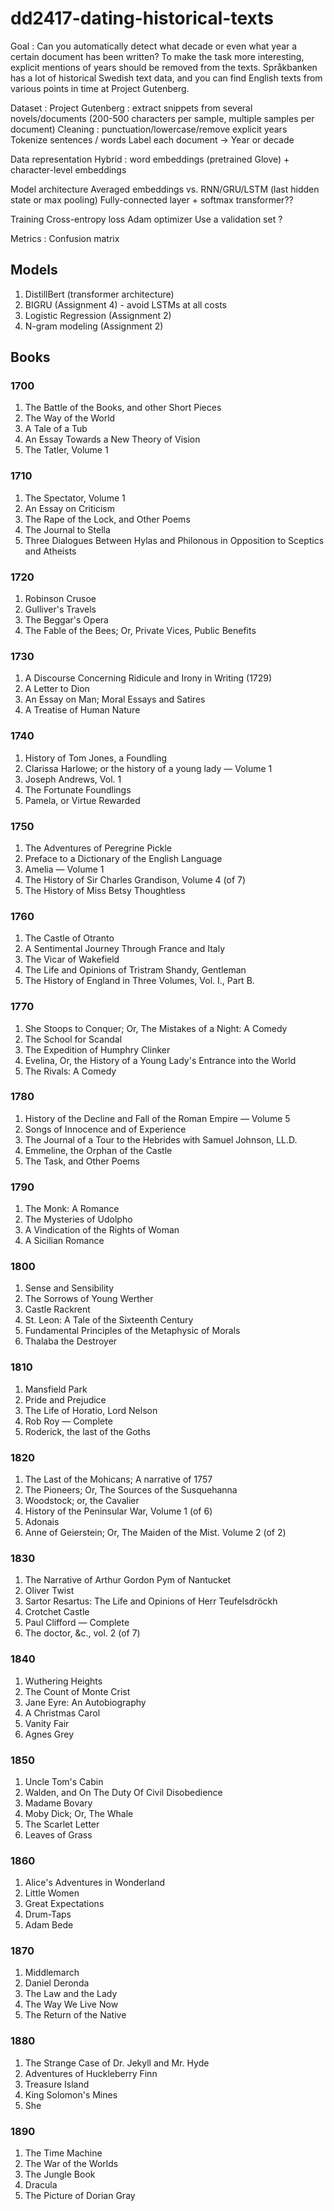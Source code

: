 # dd2417-dating-historical-texts

Goal : Can you automatically detect what decade or even what year a certain document has been written? To make the task more interesting, explicit mentions of
years should be removed from the texts. Språkbanken has a lot of historical Swedish text data, and you can find English texts from various points in time at Project Gutenberg.

Dataset :
Project Gutenberg : 
extract snippets from several novels/documents (200-500 characters per sample, multiple samples per document)
Cleaning : punctuation/lowercase/remove explicit years
Tokenize sentences / words
Label each document → Year or decade

Data representation
Hybrid : word embeddings (pretrained Glove) + character-level embeddings

Model architecture
Averaged embeddings vs. RNN/GRU/LSTM (last hidden state or max pooling)
Fully-connected layer + softmax 
transformer??

Training
Cross-entropy loss
Adam optimizer
Use a validation set ?

Metrics : Confusion matrix 

## Models 

1. DistillBert (transformer architecture)
2. BIGRU (Assignment 4) - avoid LSTMs at all costs
3. Logistic Regression (Assignment 2)
4. N-gram modeling (Assignment 2)

## Books 

### 1700

1. The Battle of the Books, and other Short Pieces
2. The Way of the World
3. A Tale of a Tub
4. An Essay Towards a New Theory of Vision
5. The Tatler, Volume 1

### 1710

1. The Spectator, Volume 1
2. An Essay on Criticism
3. The Rape of the Lock, and Other Poems
4. The Journal to Stella
5. Three Dialogues Between Hylas and Philonous in Opposition to Sceptics and Atheists

### 1720

1. Robinson Crusoe
2. Gulliver's Travels
3. The Beggar's Opera
4. The Fable of the Bees; Or, Private Vices, Public Benefits

### 1730

1. A Discourse Concerning Ridicule and Irony in Writing (1729)
2. A Letter to Dion
3. An Essay on Man; Moral Essays and Satires
4. A Treatise of Human Nature

### 1740

1. History of Tom Jones, a Foundling
2. Clarissa Harlowe; or the history of a young lady — Volume 1
3. Joseph Andrews, Vol. 1
4. The Fortunate Foundlings
5. Pamela, or Virtue Rewarded

### 1750

1. The Adventures of Peregrine Pickle
2. Preface to a Dictionary of the English Language
3. Amelia — Volume 1
4. The History of Sir Charles Grandison, Volume 4 (of 7)
5. The History of Miss Betsy Thoughtless

### 1760

1. The Castle of Otranto
2. A Sentimental Journey Through France and Italy
3. The Vicar of Wakefield
4. The Life and Opinions of Tristram Shandy, Gentleman
5. The History of England in Three Volumes, Vol. I., Part B.

### 1770

1. She Stoops to Conquer; Or, The Mistakes of a Night: A Comedy
2. The School for Scandal
3. The Expedition of Humphry Clinker
4. Evelina, Or, the History of a Young Lady's Entrance into the World
5. The Rivals: A Comedy

### 1780

1. History of the Decline and Fall of the Roman Empire — Volume 5
2. Songs of Innocence and of Experience
3. The Journal of a Tour to the Hebrides with Samuel Johnson, LL.D.
4. Emmeline, the Orphan of the Castle
5. The Task, and Other Poems

### 1790

1. The Monk: A Romance
2. The Mysteries of Udolpho
3. A Vindication of the Rights of Woman
4. A Sicilian Romance

### 1800

1. Sense and Sensibility
2. The Sorrows of Young Werther
3. Castle Rackrent
4. St. Leon: A Tale of the Sixteenth Century
5. Fundamental Principles of the Metaphysic of Morals
6. Thalaba the Destroyer

### 1810

1. Mansfield Park
2. Pride and Prejudice
3. The Life of Horatio, Lord Nelson
4. Rob Roy — Complete
5. Roderick, the last of the Goths

### 1820

1. The Last of the Mohicans; A narrative of 1757
2. The Pioneers; Or, The Sources of the Susquehanna
3. Woodstock; or, the Cavalier
4. History of the Peninsular War, Volume 1 (of 6)
5. Adonais
6. Anne of Geierstein; Or, The Maiden of the Mist. Volume 2 (of 2)

### 1830

1. The Narrative of Arthur Gordon Pym of Nantucket
2. Oliver Twist
3. Sartor Resartus: The Life and Opinions of Herr Teufelsdröckh
4. Crotchet Castle
5. Paul Clifford — Complete
6. The doctor, &c., vol. 2 (of 7)

### 1840

1. Wuthering Heights
2. The Count of Monte Crist
3. Jane Eyre: An Autobiography
4. A Christmas Carol
5. Vanity Fair
6. Agnes Grey

### 1850

1. Uncle Tom's Cabin
2. Walden, and On The Duty Of Civil Disobedience
3. Madame Bovary
4. Moby Dick; Or, The Whale
5. The Scarlet Letter
6. Leaves of Grass

### 1860

1. Alice's Adventures in Wonderland
2. Little Women
3. Great Expectations
4. Drum-Taps
5. Adam Bede

### 1870

1. Middlemarch
2. Daniel Deronda
3. The Law and the Lady
4. The Way We Live Now
5. The Return of the Native

### 1880

1. The Strange Case of Dr. Jekyll and Mr. Hyde
2. Adventures of Huckleberry Finn
3. Treasure Island
4. King Solomon's Mines
5. She

### 1890

1. The Time Machine
2. The War of the Worlds
3. The Jungle Book
4. Dracula
5. The Picture of Dorian Gray
